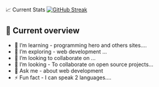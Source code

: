 📈 Current Stats
[![GitHub Streak](https://github-readme-streak-stats.herokuapp.com?user=mehediislamm&theme=prussian&exclude_days=Wed)](https://git.io/streak-stats)

## 👀 Current overview

 

- 🔭 I’m learning - programming hero and others sites....
- 🌱 I’m exploring - web development ...
- 👯 I’m looking to collaborate on ...
- 🤔  I’m looking - To collaborate on open source projects...
- 💬 Ask me - about web development  
- ⚡ Fun fact -   I can speak 2 languages....
